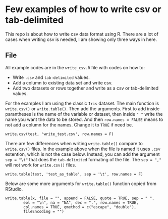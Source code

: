 # Few examples of how to write csv or tab-delimited
This repo is about how to write csv data format using R. There are a lot of cases when writing csv is needed, 
I am showing only three ways in here.

## File
All example codes are in the `write_csv.R` file with codes on how to:
* Write `.csv` and `tab-delimited` values.
* Add a column to existing data set and write csv.
* Add two datasets or rows together and write as a csv or tab-delimited values.

For the examples I am using the classic `Iris` dataset. 
The main function is `write.csv()` or `write.table()`. Then add the arguments. First to add inside parantheses is the name of the
variable or dataset, then inside `" "` write the name you want the data to be stored. And then `row.names = FALSE` means to not add
a column for the names. Change it to `TRUE` if need be. 

    write.csv(test, 'write_test.csv', row.names = F)
    
There are few differences when writing `write.table()` compare to `write.csv()` files. In the example above when the file is named
it uses `.csv` extention, which is not the case below. Instead, you can add the argument `sep = "\t"` that does the `tab-delimited` formating of the file. The `sep = ","` will not work for `write.csv()` files. 

    write.table(test, 'test_as_table', sep = '\t', row.names = F)
    
Below are some more arguments for `write.table()` function copied from RStudio.

    write.table(x, file = "", append = FALSE, quote = TRUE, sep = " ",
            eol = "\n", na = "NA", dec = ".", row.names = TRUE,
            col.names = TRUE, qmethod = c("escape", "double"),
            fileEncoding = "")
